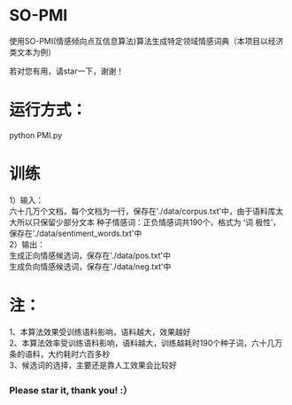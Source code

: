 # SO-PMI
使用SO-PMI(情感倾向点互信息算法)算法生成特定领域情感词典（本项目以经济类文本为例） 

若对您有用，请star一下，谢谢！

# 运行方式： 
python PMI.py  

# 训练
1）输入：  
六十几万个文档，每个文档为一行，保存在'./data/corpus.txt'中，由于语料库太大所以只保留少部分文本 
种子情感词：正负情感词共190个，格式为 ‘词 极性’，保存在'./data/sentiment_words.txt'中  
2）输出：  
  生成正向情感候选词，保存在'./data/pos.txt'中   
生成负向情感候选词，保存在'./data/neg.txt'中  

# 注：
1、本算法效果受训练语料影响，语料越大，效果越好  
2、本算法效率受训练语料影响，语料越大，训练越耗时190个种子词，六十几万条的语料，大约耗时六百多秒  
3、候选词的选择，主要还是靠人工效果会比较好

### Please star it, thank you! :）

